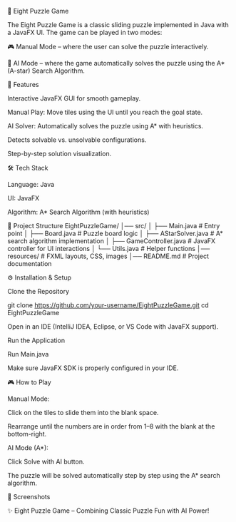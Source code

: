🧩 Eight Puzzle Game

The Eight Puzzle Game is a classic sliding puzzle implemented in Java with a JavaFX UI.
The game can be played in two modes:

🎮 Manual Mode – where the user can solve the puzzle interactively.

🤖 AI Mode – where the game automatically solves the puzzle using the A* (A-star) Search Algorithm.

🚀 Features

Interactive JavaFX GUI for smooth gameplay.

Manual Play: Move tiles using the UI until you reach the goal state.

AI Solver: Automatically solves the puzzle using A* with heuristics.

Detects solvable vs. unsolvable configurations.

Step-by-step solution visualization.

🛠️ Tech Stack

Language: Java

UI: JavaFX

Algorithm: A* Search Algorithm (with heuristics)

📂 Project Structure
EightPuzzleGame/
│── src/
│   ├── Main.java           # Entry point
│   ├── Board.java          # Puzzle board logic
│   ├── AStarSolver.java    # A* search algorithm implementation
│   ├── GameController.java # JavaFX controller for UI interactions
│   └── Utils.java          # Helper functions
│── resources/              # FXML layouts, CSS, images
│── README.md               # Project documentation

⚙️ Installation & Setup

Clone the Repository

git clone https://github.com/your-username/EightPuzzleGame.git
cd EightPuzzleGame


Open in an IDE (IntelliJ IDEA, Eclipse, or VS Code with JavaFX support).

Run the Application

Run Main.java

Make sure JavaFX SDK is properly configured in your IDE.

🎮 How to Play

Manual Mode:

Click on the tiles to slide them into the blank space.

Rearrange until the numbers are in order from 1–8 with the blank at the bottom-right.

AI Mode (A*):

Click Solve with AI button.

The puzzle will be solved automatically step by step using the A* search algorithm.

📸 Screenshots



✨ Eight Puzzle Game – Combining Classic Puzzle Fun with AI Power!
